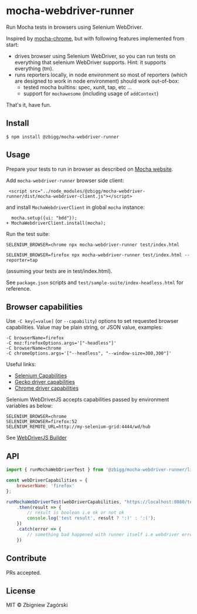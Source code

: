 # mocha-webdriver-runner

Run Mocha tests in browsers using Selenium WebDriver.

Inspired by [mocha-chrome](https://www.npmjs.com/package/mocha-chrome), but with following
features implemented from start:

* drives browser using Selenium WebDriver, so you can run tests on everything that selenium WebDriver supports. Hint: it supports everything (tm).
* runs reporters locally, in node environment so most of reporters (which are designed to work in node environment) should work out-of-box:
    * tested mocha builtins: spec, xunit, tap, etc ...
    * support for `mochawesome` (including usage of `addContext`)

That's it, have fun.

## Install

```
$ npm install @zbigg/mocha-webdriver-runner
```

## Usage

Prepare your tests to run in browser as described on [Mocha website](https://mochajs.org/#running-mocha-in-the-browser).

Add `mocha-webdriver-runner` browser side client:

     <script src="../node_modules/@zbigg/mocha-webdriver-runner/dist/mocha-webdriver-client.js"></script>

and install `MochaWebdriverClient` in global `mocha` instance:

      mocha.setup({ui: "bdd"});
    + MochaWebdriverClient.install(mocha);

Run the test suite:

    SELENIUM_BROWSER=chrome npx mocha-webdriver-runner test/index.html

    SELENIUM_BROWSER=firefox npx mocha-webdriver-runner test/index.html --reporter=tap

(assuming your tests are in test/index.html).

See `package.json` scripts and `test/sample-suite/index-headless.html` for reference.

## Browser capabilities

Use `-C key[=value]` (or `--capability`) options to set requested browser capabilities.
Value may be plain string, or JSON value, examples:
```
-C browserName=firefox
-C moz:firefoxOptions.args='["-headless"]'
-C browserName=chrome
-C chromeOptions.args='["--headless", "--window-size=300,300"]'
```

Useful links:
* [Selenium Capabilities](https://github.com/SeleniumHQ/selenium/wiki/DesiredCapabilities)
* [Gecko driver capabilities](https://firefox-source-docs.mozilla.org/testing/geckodriver/geckodriver/Capabilities.html)
* [Chrome driver capabilities](https://sites.google.com/a/chromium.org/chromedriver/capabilities)

Selenium WebDriverJS accepts capabilities passed by environment variables as below:
```
SELENIUM_BROWSER=chrome
SELENIUM_BROWSER=firefox:52
SELENIUM_REMOTE_URL=http://my-selenium-grid:4444/wd/hub
```

See [WebDriverJS Builder](https://seleniumhq.github.io/selenium/docs/api/javascript/module/selenium-webdriver/index_exports_Builder.html)

## API

```javascript
import { runMochaWebDriverTest } from '@zbigg/mocha-webdriver-runner/lib/mocha-webdriver-runner';

const webDriverCapabilities = {
    browserName: 'firefox'
};

runMochaWebDriverTest(webDriverCapabilities, "https://localhost:8080/test/index.html")
    .then(result => {
        // result is boolean i.e ok or not ok
        console.log('test result', result ? ':)' : ':(');
    })
    .catch(error => {
        // something bad happened with runner itself i.e webdriver error or something
    })
```

## Contribute

PRs accepted.

## License

MIT © Zbigniew Zagórski